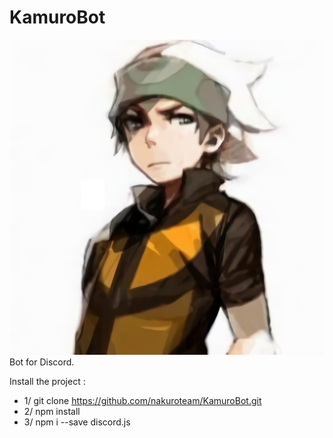 # KamuroBot
![alt text](KamuroBot.png)
Bot for Discord.

Install the project :
  * 1/ git clone https://github.com/nakuroteam/KamuroBot.git
  * 2/ npm install
  * 3/ npm i --save discord.js
